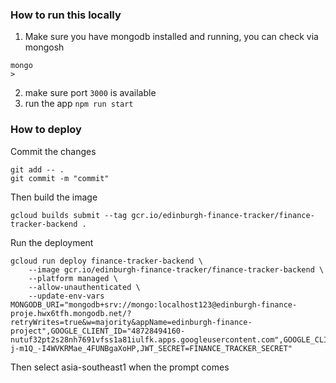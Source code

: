 ### How to run this locally
1. Make sure you have mongodb installed and running, you can check via mongosh
```
mongo
>
```
2. make sure port `3000` is available
3. run the app `npm run start`

### How to deploy

Commit the changes
```
git add -- .
git commit -m "commit"
```

Then build the image
```
gcloud builds submit --tag gcr.io/edinburgh-finance-tracker/finance-tracker-backend .
```

Run the deployment
```
gcloud run deploy finance-tracker-backend \
    --image gcr.io/edinburgh-finance-tracker/finance-tracker-backend \
    --platform managed \
    --allow-unauthenticated \
    --update-env-vars MONGODB_URI="mongodb+srv://mongo:localhost123@edinburgh-finance-proje.hwx6tfh.mongodb.net/?retryWrites=true&w=majority&appName=edinburgh-finance-project",GOOGLE_CLIENT_ID="48728494160-nutuf32pt2s28nh7691vfss1a81iulfk.apps.googleusercontent.com",GOOGLE_CLIENT_SECRET="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,JWT_SECRET=FINANCE_TRACKER_SECRET"
```

Then select asia-southeast1 when the prompt comes
